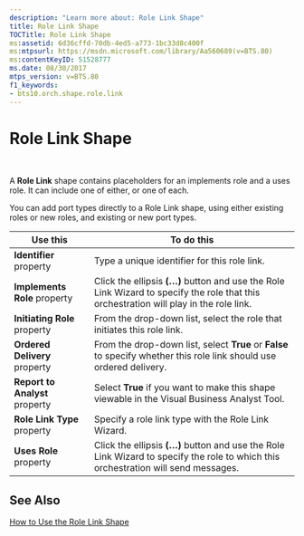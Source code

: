 ```yaml
---
description: "Learn more about: Role Link Shape"
title: Role Link Shape
TOCTitle: Role Link Shape
ms:assetid: 6d36cffd-70db-4ed5-a773-1bc33d8c400f
ms:mtpsurl: https://msdn.microsoft.com/library/Aa560689(v=BTS.80)
ms:contentKeyID: 51528777
ms.date: 08/30/2017
mtps_version: v=BTS.80
f1_keywords:
- bts10.orch.shape.role.link
---
```


# Role Link Shape

 

A **Role Link** shape contains placeholders for an implements role and a uses role. It can include one of either, or one of each.

You can add port types directly to a Role Link shape, using either existing roles or new roles, and existing or new port types.

<table>
<thead>
<tr class="header">
<th>Use this</th>
<th>To do this</th>
</tr>
</thead>
<tbody>
<tr class="odd">
<td><strong>Identifier</strong> property</td>
<td>Type a unique identifier for this role link.</td>
</tr>
<tr class="even">
<td><strong>Implements Role</strong> property</td>
<td>Click the ellipsis <strong>(…)</strong> button and use the Role Link Wizard to specify the role that this orchestration will play in the role link.</td>
</tr>
<tr class="odd">
<td><strong>Initiating Role</strong> property</td>
<td>From the drop-down list, select the role that initiates this role link.</td>
</tr>
<tr class="even">
<td><strong>Ordered Delivery</strong> property</td>
<td>From the drop-down list, select <strong>True</strong> or <strong>False</strong> to specify whether this role link should use ordered delivery.</td>
</tr>
<tr class="odd">
<td><strong>Report to Analyst</strong> property</td>
<td>Select <strong>True</strong> if you want to make this shape viewable in the Visual Business Analyst Tool.</td>
</tr>
<tr class="even">
<td><strong>Role Link Type</strong> property</td>
<td>Specify a role link type with the Role Link Wizard.</td>
</tr>
<tr class="odd">
<td><strong>Uses Role</strong> property</td>
<td>Click the ellipsis <strong>(…)</strong> button and use the Role Link Wizard to specify the role to which this orchestration will send messages.</td>
</tr>
</tbody>
</table>


## See Also

[How to Use the Role Link Shape](https://msdn.microsoft.com/library/aa561178\(v=bts.80\))

